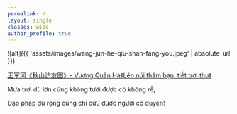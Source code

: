 ```yaml
---
permalink: /
layout: single
classes: wide
author_profile: true
---
```


![alt]({{ 'assets/images/wang-jun-he-qiu-shan-fang-you.jpeg' | absolute_url }})
> <cite>
<a target="_blank" href="https://baijiahao.baidu.com/s?id=1687379899635963743">
王军河《秋山访友图》- Vương Quân Hà《Lên núi thăm bạn, tiết trời thu》
</a>
</cite>

Mưa trời dù lớn cũng không tưới được cỏ không rễ,

Đạo pháp dù rộng cũng chỉ cứu được người có duyên!